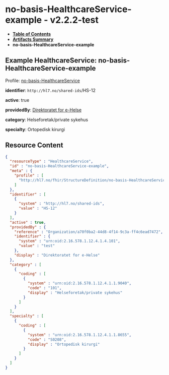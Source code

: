 # no-basis-HealthcareService-example - v2.2.2-test

* [**Table of Contents**](toc.md)
* [**Artifacts Summary**](artifacts.md)
* **no-basis-HealthcareService-example**

## Example HealthcareService: no-basis-HealthcareService-example

Profile: [no-basis-HealthcareService](StructureDefinition-no-basis-HealthcareService.md)

**identifier**: `http://hl7.no/shared-ids`/HS-12

**active**: true

**providedBy**: [Direktoratet for e-Helse](Organization-a70f0ba2-44d8-4f14-9c3a-ff4c6ead7472.md)

**category**: Helseforetak/private sykehus

**specialty**: Ortopedisk kirurgi



## Resource Content

```json
{
  "resourceType" : "HealthcareService",
  "id" : "no-basis-HealthcareService-example",
  "meta" : {
    "profile" : [
      "http://hl7.no/fhir/StructureDefinition/no-basis-HealthcareService"
    ]
  },
  "identifier" : [
    {
      "system" : "http://hl7.no/shared-ids",
      "value" : "HS-12"
    }
  ],
  "active" : true,
  "providedBy" : {
    "reference" : "Organization/a70f0ba2-44d8-4f14-9c3a-ff4c6ead7472",
    "identifier" : {
      "system" : "urn:oid:2.16.578.1.12.4.1.4.101",
      "value" : "test"
    },
    "display" : "Direktoratet for e-Helse"
  },
  "category" : [
    {
      "coding" : [
        {
          "system" : "urn:oid:2.16.578.1.12.4.1.1.9040",
          "code" : "101",
          "display" : "Helseforetak/private sykehus"
        }
      ]
    }
  ],
  "specialty" : [
    {
      "coding" : [
        {
          "system" : "urn:oid:2.16.578.1.12.4.1.1.8655",
          "code" : "S0208",
          "display" : "Ortopedisk kirurgi"
        }
      ]
    }
  ]
}

```
